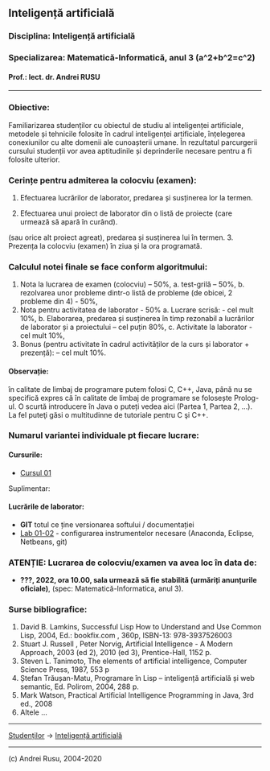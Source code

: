 ## Inteligență artificială

### **Disciplina**: Inteligență artificială

### **Specializarea**: Matematică-Informatică, anul 3 (a^2+b^2=c^2)

#### Prof.: lect. dr. Andrei RUSU

---

### Obiective:

Familiarizarea studenților cu obiectul de studiu al inteligenței artificiale, metodele și tehnicile folosite în cadrul inteligenței artificiale, înțelegerea conexiunilor cu alte domenii ale cunoașterii umane. În rezultatul parcurgerii cursului studenții vor avea aptitudinile și deprinderile necesare pentru a fi folosite ulterior.

### Cerințe pentru admiterea la colocviu (examen):

1. Efectuarea lucrărilor de laborator, predarea și susținerea lor la termen. 
<!--(cel puțin 1 lucrare trebuie să fie predată și susținută).-->
2. Efectuarea unui proiect de laborator din 
o listă de proiecte (care urmează să apară în curând).
<!--
[lista de proiecte](https://yadi.sk/d/Aa19vI4JkGDc7) 
-->
(sau orice alt proiect agreat), predarea și susținerea lui în termen.
3. Prezența la colocviu (examen) în ziua și la ora programată.

### Calculul  notei finale se face conform algoritmului:

1. Nota la lucrarea de examen (colocviu) – 50%,
   a. test-grilă – 50%,
   b. rezolvarea unor probleme dintr-o listă de probleme (de obicei, 2 probleme din 4) - 50%,
2. Nota pentru activitatea de laborator - 50%
   a. Lucrare scrisă: - cel mult 10%,
   b. Elaborarea, predarea și susținerea în timp rezonabil a lucrărilor de laborator și a proiectului – cel puțin 80%,
   c. Activitate la laborator - cel mult 10%,
3. Bonus (pentru activitate în cadrul activităților de la curs și laborator + prezență): – cel mult 10%. 

#### Observație: 

în calitate de limbaj de programare putem folosi C, C++, Java, până nu se specifică expres că în calitate de limbaj  de programare se folosește Prolog-ul. O scurtă introducere în Java o puteți vedea aici (Partea 1, Partea 2, ...). La fel puteţi găsi o multitudinne de tutoriale pentru C şi C++.

### Numarul variantei individuale pt fiecare lucrare: 

#### Cursurile:

* [Cursul 01](https://yadi.sk/d/rNIhbEC732ZAbn)
<!--
* [Cursul 02](https://yadi.sk/d/JNQ08Tjq32ZAoT), [Lucrarea de referință](http://math.harvard.edu/~ctm/home/text/others/shannon/entropy/entropy.pdf)
* [Cursul 03](https://yadi.sk/d/lG82A8qw32ZAu3)
* [Cursul 04](https://yadi.sk/d/T06E4p2v32ZB2M)
* [Cursul 05](https://yadi.sk/d/C4qmMCi232ZB96)
* [Cursul 01](https://yadi.sk/d/rNIhbEC732ZAbn)
* [Cursul 02](https://yadi.sk/d/JNQ08Tjq32ZAoT), [Lucrarea de referință](http://math.harvard.edu/~ctm/home/text/others/shannon/entropy/entropy.pdf)
* [Cursul 03](https://yadi.sk/d/lG82A8qw32ZAu3)
* [Cursul 04](https://yadi.sk/d/T06E4p2v32ZB2M)
* [Cursul 05](https://yadi.sk/d/C4qmMCi232ZB96)
* [Cursul 06-07](https://yadi.sk/d/4AM-rnFf32ZBQM)
* [Cursul 08](https://yadi.sk/d/K5KP3Gp132ZBWy)
* [Cursul 09](https://yadi.sk/d/zZIdZnQp32ZBcd)
* [Cursul 10](https://yadi.sk/d/1k5g7FBG32ZBjN)
* [Cursul 11-12](https://yadi.sk/d/1k5g7FBG32ZBjN)
* [Cursul 13-14](https://yadi.sk/d/RhxOf2UB32ZBxt)
-->

Suplimentar: 
<!--
- [Bayesian reasoning](https://yadi.sk/i/NHI0XMXuSRCucg).
- [Fuzzy reasoning](https://yadi.sk/i/_lWFsYHzZFu0XA)
- [Pearl's Scheme for Evidential Reasoning](https://yadi.sk/i/kIAVjkoKnp32lw)
-->


#### Lucrările de laborator:

* **GIT** totul ce ține versionarea softului / documentației
* [Lab 01-02](https://ovidius.andrei-rusu.ro/Lab-01-02-ia-mi3.html) - configurarea instrumentelor necesare (Anaconda, Eclipse, Netbeans, git)
<!--
* [Lab 02-03](https://yadi.sk/d/4-nTOcnUpq3pbg)
* [Lab 03-04](https://yadi.sk/d/uO2aRolMY0A5Dg)
* [Lab 04-05](https://yadi.sk/d/V0Gl1fC5l_Glmw)
* **GIT** totul ce ține versionarea softului / documentației
* [Lab 01-02](https://ovidius.andrei-rusu.ro/Lab-01-02-ia-mi3.html) - configurarea instrumentelor necesare (Anaconda, Eclipse, Netbeans, git)
* [Lab 02-03](https://yadi.sk/d/4-nTOcnUpq3pbg)
* [Lab 03-04](https://yadi.sk/d/uO2aRolMY0A5Dg)
* [Lab 04-05](https://yadi.sk/d/V0Gl1fC5l_Glmw)
* [Lab 05-06](https://yadi.sk/d/fzBOsDQXhF6jEg)
* [Lab 07](https://yadi.sk/d/MT2U2Oi429a42Q)
  - Exemple de rețele neuronale simple
    - [Recunoasterea cifrei 5](https://yadi.sk/i/AIOO56hndBiXJA)
    - [Determinarea ecuatiei de regresie](https://yadi.sk/i/Yv82bkCJG5PlTA)
-->


### ATENȚIE: Lucrarea de colocviu/examen va avea loc în data de:

* **???, 2022, ora 10.00, sala urmează să fie stabilită (urmăriți anunțurile oficiale)**, (spec: Matematică-Informatica, anul 3).  

### Surse bibliografice:

1. David B. Lamkins, Successful Lisp How to Understand and Use Common Lisp, 2004, Ed.: bookfix.com , 360p, ISBN-13: 978-3937526003
2. Stuart J. Russell , Peter Norvig, Artificial Intelligence - A Modern Approach, 2003 (ed
2), 2010 (ed 3), Prentice-Hall, 1152 p.
3. Steven L. Tanimoto, The elements of artificial intelligence, Computer Science Press,
1987, 553 p
4. Ștefan Trăușan-Matu, Programare în Lisp – inteligență artificială și web semantic, Ed.
Polirom, 2004, 288 p.
5. Mark Watson, Practical Artificial Intelligence Programming in Java, 3rd ed., 2008
6. Altele ...

***

[Studenților](./) -> [Inteligență artificială]() 

---

(c) Andrei Rusu, 2004-2020


